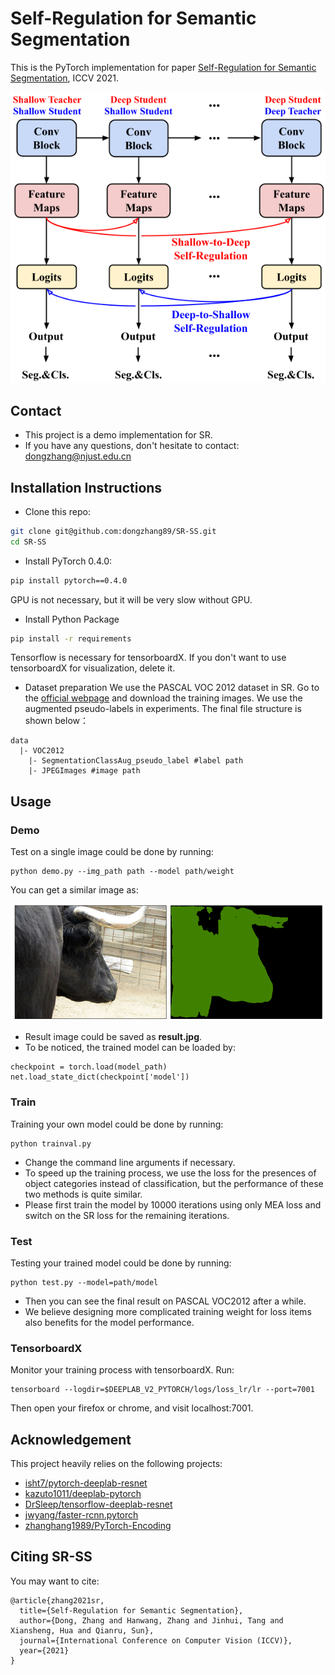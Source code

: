 # Self-Regulation for Semantic Segmentation

This is the PyTorch implementation for paper [Self-Regulation for Semantic Segmentation](https://arxiv.org/abs/2108.09702), ICCV 2021.

![SR](imgs/SR.png)

## Contact
* This project is a demo implementation for SR. 
* If you have any questions, don't hesitate to contact: dongzhang@njust.edu.cn

## Installation Instructions
- Clone this repo:
```bash
git clone git@github.com:dongzhang89/SR-SS.git
cd SR-SS
```

- Install PyTorch 0.4.0:
```bash
pip install pytorch==0.4.0
```
GPU is not necessary, but it will be very slow without GPU.

- Install Python Package
```bash
pip install -r requirements
```
Tensorflow is necessary for tensorboardX. If you don't want to use tensorboardX for visualization, delete it.

- Dataset preparation
We use the PASCAL VOC 2012 dataset in SR. Go to the [official webpage](http://host.robots.ox.ac.uk/pascal/VOC/voc2012/) and download the training images. We use the augmented pseudo-labels in experiments. The final file structure is shown below：
```
data
  |- VOC2012
    |- SegmentationClassAug_pseudo_label #label path
    |- JPEGImages #image path
```

## Usage
### Demo
Test on a single image could be done by running:
```
python demo.py --img_path path --model path/weight
```
You can get a similar image as:

![input](imgs/result.png)

* Result image could be saved as **result.jpg**.
* To be noticed, the trained model can be loaded by:
```
checkpoint = torch.load(model_path)
net.load_state_dict(checkpoint['model'])
```

### Train
Training your own model could be done by running:
```
python trainval.py
```
* Change the command line arguments if necessary. 
* To speed up the training process, we use the loss for the presences of object categories instead of classification, but the performance of these two methods is quite similar.
* Please first train the model by 10000 iterations using only MEA loss and switch on the SR loss for the remaining iterations.

### Test
Testing your trained model could be done by running:
```
python test.py --model=path/model
```
* Then you can see the final result on PASCAL VOC2012 after a while. 
* We believe designing more complicated training weight for loss items also benefits for the model performance.

### TensorboardX
Monitor your training process with tensorboardX. Run:
```
tensorboard --logdir=$DEEPLAB_V2_PYTORCH/logs/loss_lr/lr --port=7001
```
Then open your firefox or chrome, and visit localhost:7001. 
 
## Acknowledgement
This project heavily relies on the following projects:
- [isht7/pytorch-deeplab-resnet](https://github.com/isht7/pytorch-deeplab-resnet)
- [kazuto1011/deeplab-pytorch](https://github.com/kazuto1011/deeplab-pytorch)
- [DrSleep/tensorflow-deeplab-resnet](https://github.com/DrSleep/tensorflow-deeplab-resnet)
- [jwyang/faster-rcnn.pytorch](https://github.com/jwyang/faster-rcnn.pytorch)
- [zhanghang1989/PyTorch-Encoding](https://github.com/zhanghang1989/PyTorch-Encoding)

## Citing SR-SS
You may want to cite:
```
@article{zhang2021sr,
  title={Self-Regulation for Semantic Segmentation},
  author={Dong, Zhang and Hanwang, Zhang and Jinhui, Tang and Xiansheng, Hua and Qianru, Sun},
  journal={International Conference on Computer Vision (ICCV)},
  year={2021}
}
```
